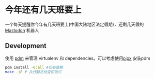# 今年还有几天班要上
一个每天提醒你今年有几天班要上(中国大陆地区法定假期)，还剩几天假的 <a rel="me" href="https://mastodon.online/@working_days_cn">Mastodon</a> 机器人

## Development

使用 [pdm](https://github.com/pdm-project/pdm) 来管理 virtualenv 和 dependencies。可以考虑使用[pipx](https://pypa.github.io/pipx/) 安装pdm

```sh
pdm install -G:all #安装依赖
make -j8 # 执行静态检查和测试
```


